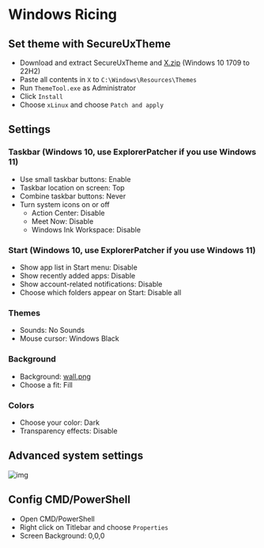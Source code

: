 # Windows Ricing

## Set theme with SecureUxTheme
- Download and extract SecureUxTheme and [X.zip](X.zip) (Windows 10 1709 to 22H2)
- Paste all contents in `X` to `C:\Windows\Resources\Themes`
- Run `ThemeTool.exe` as Administrator
- Click `Install`
- Choose `xLinux` and choose `Patch and apply`

## Settings
### Taskbar (Windows 10, use ExplorerPatcher if you use Windows 11)
- Use small taskbar buttons: Enable
- Taskbar location on screen: Top
- Combine taskbar buttons: Never
- Turn system icons on or off
    - Action Center: Disable
    - Meet Now: Disable
    - Windows Ink Workspace: Disable

### Start (Windows 10, use ExplorerPatcher if you use Windows 11)
- Show app list in Start menu: Disable
- Show recently added apps: Disable
- Show account-related notifications: Disable
- Choose which folders appear on Start: Disable all

### Themes
- Sounds: No Sounds
- Mouse cursor: Windows Black

### Background
- Background: [wall.png](wall.png)
- Choose a fit: Fill

### Colors
- Choose your color: Dark
- Transparency effects: Disable

## Advanced system settings
![img](https://i.imgur.com/P9t388Q.png)

## Config CMD/PowerShell
- Open CMD/PowerShell
- Right click on Titlebar and choose `Properties`
- Screen Background: 0,0,0